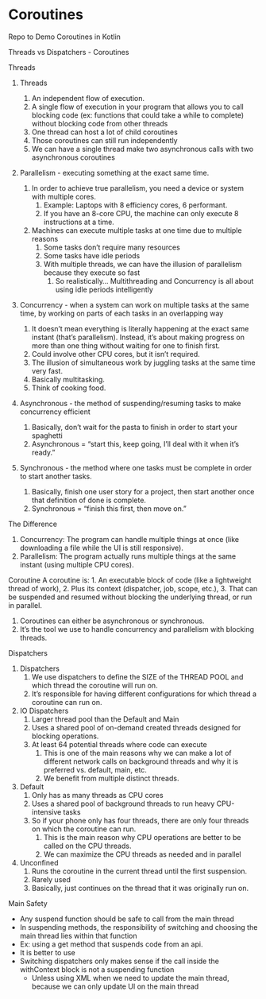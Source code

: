 # Coroutines
Repo to Demo Coroutines in Kotlin

Threads vs Dispatchers - Coroutines

Threads
1. Threads
    1. An independent flow of execution.
    2. A single flow of execution in your program that allows you to call blocking code (ex: functions that could take a while to complete) without blocking code from other threads
    3. One thread can host a lot of child coroutines
    4. Those coroutines can still run independently
    5. We can have a single thread make two asynchronous calls with two asynchronous coroutines

2. Parallelism - executing something at the exact same time.
    1. In order to achieve true parallelism, you need a device or system with multiple cores.
        1. Example: Laptops with 8 efficiency cores, 6 performant.
        2. If you have an 8-core CPU, the machine can only execute 8 instructions at a time.
    2. Machines can execute multiple tasks at one time due to multiple reasons
        1. Some tasks don’t require many resources
        2. Some tasks have idle periods
        3. With multiple threads, we can have the illusion of parallelism because they execute so fast
            1. So realistically… Multithreading and Concurrency is all about using idle periods intelligently
3. Concurrency - when a system can work on multiple tasks at the same time, by working on parts of each tasks in an overlapping way
    1. It doesn’t mean everything is literally happening at the exact same instant (that’s parallelism). Instead, it’s about making progress on more than one thing without waiting for one to finish first.
    2. Could involve other CPU cores, but it isn’t required.
    3. The illusion of simultaneous work by juggling tasks at the same time very fast.
    4. Basically multitasking.
    5. Think of cooking food.
4. Asynchronous - the method of suspending/resuming tasks to make concurrency efficient
    1. Basically, don’t wait for the pasta to finish in order to start your spaghetti
    2. Asynchronous = “start this, keep going, I’ll deal with it when it’s ready.”
5. Synchronous - the method where one tasks must be complete in order to start another tasks.
    1. Basically, finish one user story for a project, then start another once that definition of done is complete.
    2. Synchronous = “finish this first, then move on.”

The Difference
1. Concurrency: The program can handle multiple things at once (like downloading a file while the UI is still responsive).
2. Parallelism: The program actually runs multiple things at the same instant (using multiple CPU cores).

Coroutine
A coroutine is:
	1.	An executable block of code (like a lightweight thread of work),
	2.	Plus its context (dispatcher, job, scope, etc.),
	3.	That can be suspended and resumed without blocking the underlying thread, or run in parallel.
1. Coroutines can either be asynchronous or synchronous.
2. It’s the tool we use to handle concurrency and parallelism with blocking threads.

Dispatchers
1. Dispatchers
    1. We use dispatchers to define the SIZE of the THREAD POOL and which thread the coroutine will run on.
    2. It’s responsible for having different configurations for which thread a coroutine can run on.
2. IO Dispatchers
    1. Larger thread pool than the Default and Main
    2. Uses a shared pool of on-demand created threads designed for blocking operations.
    3. At least 64 potential threads where code can execute
        1. This is one of the main reasons why we can make a lot of different network calls on background threads and why it is preferred vs. default, main, etc.
        2. We benefit from multiple distinct threads.
3. Default
    1. Only has as many threads as CPU cores
    2. Uses a shared pool of background threads to run heavy CPU-intensive tasks
    3. So if your phone only has four threads, there are only four threads on which the coroutine can run.
        1. This is the main reason why CPU operations are better to be called on the CPU threads.
        2. We can maximize the CPU threads as needed and in parallel
4. Unconfined
    1. Runs the coroutine in the current thread until the first suspension.
    2. Rarely used
    3. Basically, just continues on the thread that it was originally run on.

Main Safety
- Any suspend function should be safe to call from the main thread
- In suspending methods, the responsibility of switching and choosing the main thread lies within that  function
- Ex: using a get method that suspends code from an api.
- It is better to use 
- Switching dispatchers only makes sense if the call inside the withContext block is not a suspending function
    - Unless using XML when we need to update the main thread, because we can only update UI on the main thread

